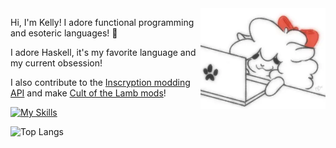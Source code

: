 <img align="right" width="200" src="./alpaca.webp" alt="An animated drawing of a fluffy alpaca looking at a computer.">

Hi, I'm Kelly! I adore functional programming and esoteric languages! 🌸

I adore Haskell, it's my favorite language and my current obsession!

I also contribute to the [Inscryption modding API](https://thunderstore.io/c/inscryption/p/API_dev/API/) and make [Cult of the Lamb mods](https://next.nexusmods.com/profile/KellyBetty/mods)!

[![My Skills](https://skillicons.dev/icons?i=haskell,js,ts,react,tailwind,lua,cs,linux,neovim)](https://skillicons.dev)

![Top Langs](https://github-readme-stats.vercel.app/api/top-langs/?username=kbmackenzie&layout=compact&exclude_repo=InscryptionJSONDump,JSONLoader,COTL_JSONLoader)

<!--
**kbmackenzie/kbmackenzie** is a ✨ _special_ ✨ repository because its `README.md` (this file) appears on your GitHub profile.

Here are some ideas to get you started:

- 🔭 I’m currently working on ...
- 🌱 I’m currently learning ...
- 👯 I’m looking to collaborate on ...
- 🤔 I’m looking for help with ...
- 💬 Ask me about ...
- 📫 How to reach me: ...
- 😄 Pronouns: ...
- ⚡ Fun fact: ...
-->
